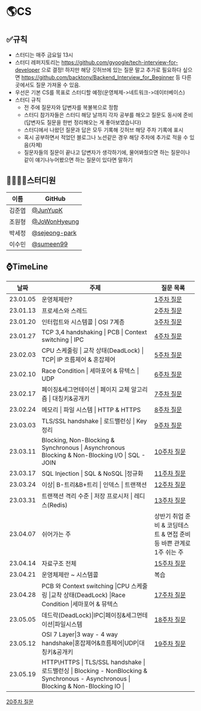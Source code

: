 # 🌎CS

## ✅규칙

* 스터디는 매주 금요일 13시
* 스터디 레퍼지토리는 https://github.com/gyoogle/tech-interview-for-developer 으로 결정! 하지만 해당 깃허브에 있는 질문 말고 추가로 필요하다 싶으면 https://github.com/backtony/Backend_Interview_for_Beginner 등 다른 곳에서도 질문 가져올 수 있음.
* 우선은 기본 CS를 목표로 스터디할 예정(운영체제->네트워크->데이터베이스)
* 스터디 규칙
  * 전 주에 질문자와 답변자를 복불복으로 정함
  * 스터디 참가자들은 스터디 해당 날까지 각자 공부를 해오고 질문도 동시에 준비(답변자도 질문을 한번 정리해오는 게 좋아보였습니다)
  * 스터디에서 나왔던 질문과 답은 모두 기록해 깃허브 해당 주차 기록에 표시
  * 혹시 공부하면서 적었던 블로그나 노션같은 경우 해당 주차에 추가로 적을 수 있음(자체)
  * 질문자들의 질문이 끝나고 답변자가 생각하기에, 물어봐줬으면 하는 질문이나 같이 얘기나누어봤으면 하는 질문이 있다면 말하기



## 👨‍👨‍👧‍👦스터디원

| 이름   | GitHub                                           |
| ------ | ------------------------------------------------ |
| 김준엽 | [@JunYupK](https://github.com/JunYupK)           |
| 조원형 | [@JoWonHyeung](https://github.com/JoWonHyeung)   |
| 박세정 | [@sejeong-park](https://github.com/sejeong-park) |
| 이수민 | [@sumeen99](https://github.com/sumeen99)         |

## ⌚TimeLine

| 날짜     | 주제                             | 질문 목록               |
| -------- | -------------------------------- | ----------------------- |
| 23.01.05 | 운영체제란?                      | [1주차 질문](/1주차.md) |
| 23.01.13 | 프로세스와 스레드                | [2주차 질문](/2주차.md) |
| 23.01.20 | 인터럽트와 시스템콜 \| OSI 7계층 | [3주차 질문](/3주차.md) |
| 23.01.27 | TCP 3,4 handshaking \| PCB \| Context switching \| IPC | [4주차 질문](/4주차.md)                       |
|   23.02.03  |  CPU 스케줄링 \| 교착 상태(DeadLock) \| TCP\| IP 흐름제어 & 혼잡제어                                | [5주차 질문](/5주차.md) |
|23.02.10| Race Condition \| 세마포어 & 뮤텍스 \| UDP|[6주차 질문](/6주차.md) |
|23.02.17| 페이징&세그먼테이션 \| 페이지 교체 알고리즘 \| 대칭키&공개키 | [7주차 질문](/7주차.md)|
|23.02.24| 메모리 \| 파일 시스템 \| HTTP & HTTPS | [8주차 질문](/8주차.md)|
|23.03.03|TLS/SSL handshake \| 로드밸런싱 \| Key정리|[9주차 질문](/9주차.md)|
|23.03.11|Blocking, Non-Blocking & Synchronous \| Asynchronous Blocking & Non-Blocking I/O \| SQL - JOIN|[10주차 질문](/10주차.md)|
|23.03.17| SQL Injection \| SQL & NoSQL \|정규화 |[11주차 질문](/11주차.md) |
|23.03.24| 이상\| B-트리&B+트리 \| 인덱스 \| 트랜잭션 |[12주차 질문](/12주차.md) |
|23.03.31| 트랜잭션 격리 수준 \| 저장 프로시저 \| 레디스(Redis) |[13주차 질문](/13주차.md) |
|23.04.07 | 쉬어가는 주 | 상반기 취업 준비 & 코딩테스트 & 면접 준비 등 바쁜 관계로 1주 쉬는 주 |
|23.04.14| 자료구조 전체 | [15주차 질문](/15주차.md)|
|23.04.21| 운영체제란 ~ 시스템콜 | 복습 |
|23.04.28| PCB 와 Context switching \|CPU 스케줄링 \|교착 상태(DeadLock) \|Race Condition \|세마포어 & 뮤텍스 | [17주차 질문](/17주차.md) |
|23.05.05| 데드락(DeadLock)\|IPC\|페이징&세그먼테이션\|파일시스템 | [18주차 질문](/18주차.md) |
|23.05.12| OSI 7 Layer\|3 way - 4 way handshake\|혼잡제어&흐름제어\|UDP\|대칭키&공개키 | [19주차 질문](/19주차.md) |
|23.05.19| HTTP\HTTPS \| TLS/SSL handshake \| 로드밸런싱 \| Blocking - NonBlocking & Synchronous - Asynchronous \| Blocking & Non-Blocking IO \|
[20주차 질문](/20주차.md)
